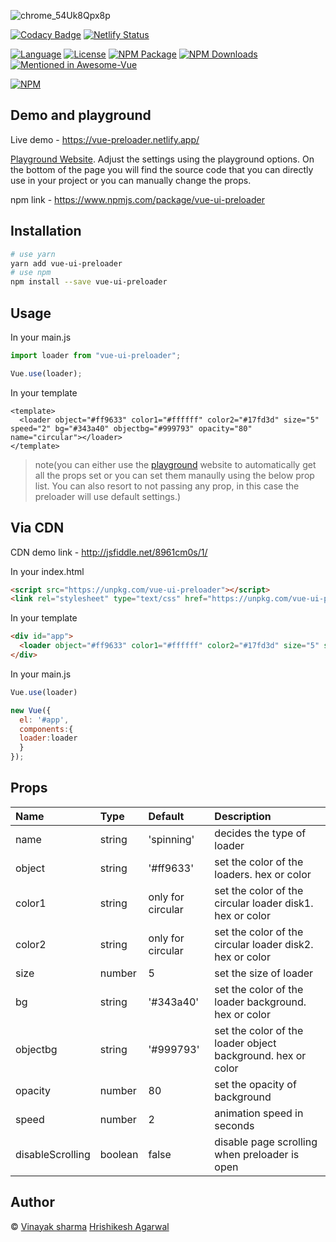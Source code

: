 ![chrome_54Uk8Qpx8p](https://user-images.githubusercontent.com/54861487/86740454-4a074e00-c054-11ea-8d35-ddcb438982e7.png)

[![Codacy Badge](https://api.codacy.com/project/badge/Grade/52e8f8d3a38e4c8ab3a2539ecfd88b5b)](https://app.codacy.com/gh/Bot-Academia/Vue-ui-preloader?utm_source=github.com&utm_medium=referral&utm_content=Bot-Academia/Vue-ui-preloader&utm_campaign=Badge_Grade_Dashboard)
[![Netlify Status](https://api.netlify.com/api/v1/badges/f88fe30e-103a-4157-8ead-30de668b037c/deploy-status)](https://app.netlify.com/sites/vue-preloader/deploys)

[![Language](https://img.shields.io/badge/language-vue-green.svg)](https://img.shields.io/badge/language-vue-green.svg)
[![License](https://img.shields.io/badge/license-MIT-000000.svg)](https://img.shields.io/badge/license-MIT-000000.svg)
[![NPM Package](https://img.shields.io/npm/v/vue-ui-preloader.svg)](https://www.npmjs.com/package/vue-ui-preloader) 
[![NPM Downloads](https://img.shields.io/npm/dm/vue-ui-preloader.svg)](https://www.npmjs.com/package/vue-ui-preloader)
	<a href="https://github.com/vuejs/awesome-vue#loader"><img src="https://awesome.re/mentioned-badge.svg" alt="Mentioned in Awesome-Vue" /></a>


[![NPM](https://nodei.co/npm/vue-ui-preloader.png?downloads=true&downloadRank=true&stars=true)](https://nodei.co/npm/vue-ui-preloader/)

## Demo and playground
Live demo -  https://vue-preloader.netlify.app/

[Playground Website](https://vue-preloader.netlify.app/).
Adjust the settings using the playground options. On the bottom of the page you will find the source code that you can directly use in your project or you can manually change the props.

npm link - https://www.npmjs.com/package/vue-ui-preloader

## Installation

```bash
# use yarn
yarn add vue-ui-preloader
# use npm
npm install --save vue-ui-preloader
```

## Usage

In your main.js
```js
import loader from "vue-ui-preloader";

Vue.use(loader);
```

In your template
```vue
<template>
  <loader object="#ff9633" color1="#ffffff" color2="#17fd3d" size="5" speed="2" bg="#343a40" objectbg="#999793" opacity="80" name="circular"></loader>
</template>
```

>note(you can either use the [playground](https://vue-preloader.netlify.app/) website to automatically get all the props set or you can set them manaully using the below prop list. You can also resort to not passing any prop, in this case the preloader will use default settings.)

## Via CDN

CDN demo link - http://jsfiddle.net/8961cm0s/1/

In your index.html
```html
<script src="https://unpkg.com/vue-ui-preloader"></script>
<link rel="stylesheet" type="text/css" href="https://unpkg.com/vue-ui-preloader/dist/loader.css">
```

In your template
```html
<div id="app">
  <loader object="#ff9633" color1="#ffffff" color2="#17fd3d" size="5" speed="2" bg="#343a40" objectbg="#999793" opacity="80" name="circular"></loader>
</div>
```

In your main.js
```js
Vue.use(loader)

new Vue({
  el: '#app',
  components:{
  loader:loader
  }
});
```

## Props
| Name | Type | Default | Description |
|:-----|:-----|:--------|:------------|
| name | string | 'spinning' | decides the type of loader |
| object | string | '#ff9633' | set the color of the loaders. hex or color |
| color1 | string | only for circular | set the color of the circular loader disk1. hex or color |
| color2 | string | only for circular | set the color of the circular loader disk2. hex or color |
| size | number | 5 | set the size of loader |
| bg | string | '#343a40' | set the color of the loader background. hex or color |
| objectbg | string | '#999793' | set the color of the loader object background. hex or color |
| opacity | number | 80 | set the opacity of background |
| speed | number | 2 | animation speed in seconds |
| disableScrolling | boolean | false | disable page scrolling when preloader is open |

## Author

&#169; [Vinayak sharma](https://github.com/vinayaksh42)
 [Hrishikesh Agarwal](https://github.com/codetheorem)

